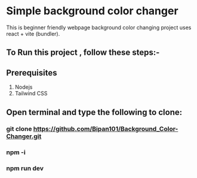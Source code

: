 # Simple background color changer
This is beginner friendly webpage background color changing project uses react + vite (bundler).

## To Run this project , follow these steps:-

## Prerequisites

1) Nodejs
2) Tailwind CSS

## Open terminal and type the following to clone:

### git clone https://github.com/Bipan101/Background_Color-Changer.git
### npm -i
### npm run dev
